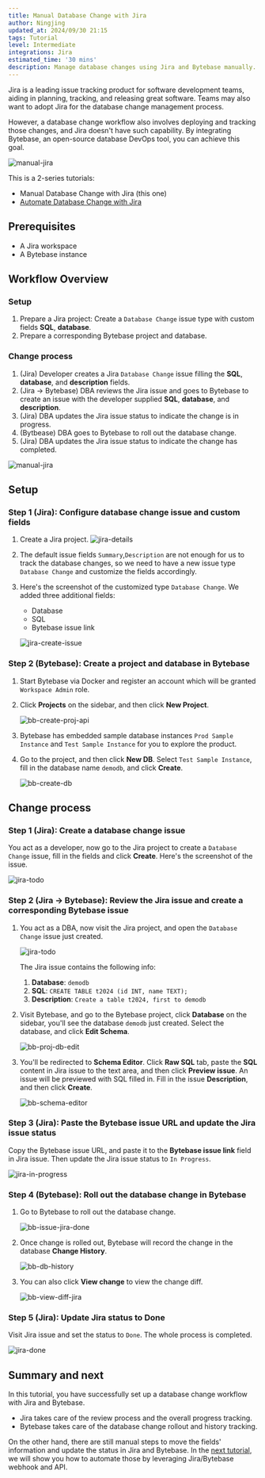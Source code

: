 ```yaml
---
title: Manual Database Change with Jira
author: Ningjing
updated_at: 2024/09/30 21:15
tags: Tutorial
level: Intermediate
integrations: Jira
estimated_time: '30 mins'
description: Manage database changes using Jira and Bytebase manually.
---
```


Jira is a leading issue tracking product for software development teams, aiding in planning, tracking, and releasing great software. Teams may also want to adopt Jira for the database change management process.

However, a database change workflow also involves deploying and tracking those changes, and Jira doesn't
have such capability. By integrating Bytebase, an open-source database DevOps tool, you can achieve this goal.

![manual-jira](/content/docs/tutorials/database-change-management-with-jira-manual/manual-jira.webp)

This is a 2-series tutorials:

- Manual Database Change with Jira (this one)
- [Automate Database Change with Jira](/docs/tutorials/database-change-management-with-jira-automated/)

## Prerequisites

- A Jira workspace
- A Bytebase instance

## Workflow Overview

### Setup

1. Prepare a Jira project: Create a `Database Change` issue type with custom fields **SQL**, **database**.
1. Prepare a corresponding Bytebase project and database.

### Change process

1. (Jira) Developer creates a Jira `Database Change` issue filling the **SQL**, **database**, and **description** fields.
1. (Jira -> Bytebase) DBA reviews the Jira issue and goes to Bytebase to create an issue with the developer supplied **SQL**, **database**, and **description**.
1. (Jira) DBA updates the Jira issue status to indicate the change is in progress.
1. (Bytbease) DBA goes to Bytebase to roll out the database change.
1. (Jira) DBA updates the Jira issue status to indicate the change has completed.

![manual-jira](/content/docs/tutorials/database-change-management-with-jira-manual/manual-jira.webp)

## Setup

### Step 1 (Jira): Configure database change issue and custom fields

1. Create a Jira project.
   ![jira-details](/content/docs/tutorials/database-change-management-with-jira-manual/jira-details.webp)

1. The default issue fields `Summary`,`Description` are not enough for us to track the database changes, so we need to have a new issue type `Database Change` and customize the fields accordingly.

1. Here's the screenshot of the customized type `Database Change`. We added three additional fields:

   - Database
   - SQL
   - Bytebase issue link

   ![jira-create-issue](/content/docs/tutorials/database-change-management-with-jira-manual/jira-create-issue.webp)

### Step 2 (Bytebase): Create a project and database in Bytebase

1. Start Bytebase via Docker and register an account which will be granted `Workspace Admin` role.

   <IncludeBlock url="/docs/get-started/install/terminal-docker-run-volume"></IncludeBlock>

1. Click **Projects** on the sidebar, and then click **New Project**.

   ![bb-create-proj-api](/content/docs/tutorials/database-change-management-with-jira-manual/bb-create-proj-api.webp)

1. Bytebase has embedded sample database instances `Prod Sample Instance` and `Test Sample Instance` for you to explore the product.

1. Go to the project, and then click **New DB**. Select `Test Sample Instance`, fill in the database name `demodb`, and click **Create**.

   ![bb-create-db](/content/docs/tutorials/database-change-management-with-jira-manual/bb-create-db.webp)

## Change process

### Step 1 (Jira): Create a database change issue

You act as a developer, now go to the Jira project to create a `Database Change` issue, fill in the fields and click **Create**. Here's the screenshot of the issue.

![jira-todo](/content/docs/tutorials/database-change-management-with-jira-manual/jira-todo.webp)

### Step 2 (Jira -> Bytebase): Review the Jira issue and create a corresponding Bytebase issue

1. You act as a DBA, now visit the Jira project, and open the `Database Change` issue just created.

   ![jira-todo](/content/docs/tutorials/database-change-management-with-jira-manual/jira-todo.webp)

   The Jira issue contains the following info:

   1. **Database**: `demodb`
   1. **SQL**: `CREATE TABLE t2024 (id INT, name TEXT);`
   1. **Description**: `Create a table t2024, first to demodb`

1. Visit Bytebase, and go to the Bytebase project, click **Database** on the sidebar, you'll see the database `demodb` just created. Select the database, and click **Edit Schema**.

   ![bb-proj-db-edit](/content/docs/tutorials/database-change-management-with-jira-manual/bb-proj-db-edit.webp)

1. You'll be redirected to **Schema Editor**. Click **Raw SQL** tab, paste the **SQL** content in Jira issue to the text area, and then click **Preview issue**. An issue will be previewed with SQL filled in. Fill in the issue **Description**, and then click **Create**.

   ![bb-schema-editor](/content/docs/tutorials/database-change-management-with-jira-manual/bb-schema-editor.webp)

### Step 3 (Jira): Paste the Bytebase issue URL and update the Jira issue status

Copy the Bytebase issue URL, and paste it to the **Bytebase issue link** field in Jira issue. Then update the Jira issue status to `In Progress`.

![jira-in-progress](/content/docs/tutorials/database-change-management-with-jira-manual/jira-in-progress.webp)

### Step 4 (Bytebase): Roll out the database change in Bytebase

1. Go to Bytebase to roll out the database change.

   ![bb-issue-jira-done](/content/docs/tutorials/database-change-management-with-jira-manual/bb-issue-jira-done.webp)

1. Once change is rolled out, Bytebase will record the change in the database **Change History**.

   ![bb-db-history](/content/docs/tutorials/database-change-management-with-jira-manual/bb-db-history.webp)

1. You can also click **View change** to view the change diff.

   ![bb-view-diff-jira](/content/docs/tutorials/database-change-management-with-jira-manual/bb-view-diff-jira.webp)

### Step 5 (Jira): Update Jira status to Done

Visit Jira issue and set the status to `Done`. The whole process is completed.

![jira-done](/content/docs/tutorials/database-change-management-with-jira-manual/jira-done.webp)

## Summary and next

In this tutorial, you have successfully set up a database change workflow with Jira and Bytebase.

- Jira takes care of the review process and the overall progress tracking.
- Bytebase takes care of the database change rollout and history tracking.

On the other hand, there are still manual steps to move the fields' information and update the status
in Jira and Bytebase. In the [next tutorial](/docs/tutorials/database-change-management-with-jira-automated/), we will show you how to automate those by leveraging Jira/Bytebase webhook and API.

